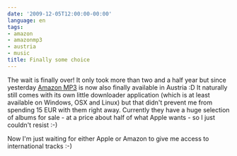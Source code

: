 ```yaml
---
date: '2009-12-05T12:00:00-00:00'
language: en
tags:
- amazon
- amazonmp3
- austria
- music
title: Finally some choice
---
```



The wait is finally over! It only took more than two and a half year but since yesterday <a href="http://www.amazon.de/MP3-Musik-Downloads/b/ref=sa_menu_mp31?ie=UTF8&amp;node=77195031">Amazon MP3</a> is now also finally available in Austria :D It naturally still comes with its own little downloader application (which is at least available on Windows, OSX and Linux) but that didn&#39;t prevent me from spending 15 EUR with them right away. Currently they have a huge selection of albums for sale - at a price about half of what Apple wants - so I just couldn&#39;t resist :-)

Now I&#39;m just waiting for either Apple or Amazon to give me access to international tracks :-)
